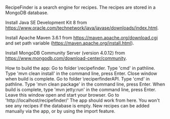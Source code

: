RecipeFinder is a search engine for recipes. The recipes are stored in a MongoDB database.

Install Java SE Development Kit 8 from https://www.oracle.com/technetwork/java/javase/downloads/index.html.

Install Apache Maven 3.6.1 from https://maven.apache.org/download.cgi and set path variable (https://maven.apache.org/install.html).

Install MongoDB Community Server (version 4.0.12) from https://www.mongodb.com/download-center/community.

How to build the app:
Go to folder \recipefinder.
Type 'cmd' in pathline.
Type 'mvn clean install' in the command line, press Enter.
Close window when build is complete.
Go to folder \reciperfinderAPI.
Type 'cmd' in pathline.
Type 'mvn clean package' in the command line, press Enter.
When build is complete, type 'mvn jetty:run' in the command line, press Enter.
Leave this window open and start your browser.
Go to 'http://localhost/recipefinder/'
The app should work from here. You won't see any recipes if the database is empty. New recipes can be added manually via the app, or by using the import feature.